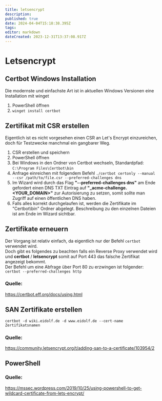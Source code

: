 ```yaml
---
title: letsencrypt
description: 
published: true
date: 2024-04-04T15:18:38.395Z
tags: 
editor: markdown
dateCreated: 2023-12-31T13:37:08.917Z
---
```


# Letsencrypt

## Certbot Windows Installation

Die modernste und einfachste Art ist in aktuellen Windows Versionen eine Installation mit winget

1. PowerShell öffnen
2. `winget install certbot`

## Zertifikat mit CSR erstellen

Eigentlich ist es nicht vorgesehen einen CSR an Let's Encrypt einzureichen, doch für Testzwecke manchmal ein gangbarer Weg.

1. CSR erstellen und speichern
2. PowerShell öffnen
3. Bei Windows in den Ordner von Certbot wechseln, Standardpfad: `C:\Program Files\Certbot\bin`
4. Anfrage einreichen mit folgendem Befehl `./certbot certonly --manual --csr /path/to/file.csr --preferred-challenges dns`
5. Im Wizard wird durch das Flag **"--preferred-challenges dns"** am Ende gefordert einen DNS TXT Eintrag auf **"\_acme-challenge.&lt;YOUR\_DOMAIN&gt;"** zur Autorisierung zu setzen, somit sollte man Zugriff auf einen öffentlichen DNS haben.
6. Falls alles korrekt durchgelaufen ist, werden die Zertifikate im "Certbot\\bin" Ordner abgelegt. Beschreibung zu den einzelnen Dateien ist am Ende im Wizard sichtbar.

## Zertifikate erneuern

Der Vorgang ist relativ einfach, da eigentlich nur der Befehl `certbot` verwendet wird.  
Doch gibt es folgendes zu beachten falls ein Reverse Proxy verwendet wird und **certbot** / **letsencrypt** somit auf Port 443 das falsche Zertifikat angezeigt bekommt.  
Der Befehl um eine Abfrage über Port 80 zu erzwingen ist folgender:  
`certbot --preferred-challenges http`

### Quelle:

https://certbot.eff.org/docs/using.html

## SAN Zertifikate erstellen

`certbot -d wiki.eidolf.de -d www.eidolf.de --cert-name Zertifikatsnamen`

### Quelle:

https://community.letsencrypt.org/t/adding-san-to-a-certificate/103954/2

## PowerShell

### Quelle:

https://mssec.wordpress.com/2019/10/25/using-powershell-to-get-wildcard-certificate-from-lets-encrypt/